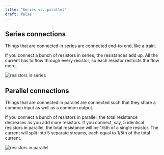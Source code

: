 ```yaml
---
title: "Series vs. parallel"
draft: false
---
```


## Series connections

Things that are connected in series are connected end-to-end, like a train.

If you connect a bunch of resistors in series, the resistances add up. All the current has to flow through every resistor, so each resistor restricts the flow more.

![resistors in series](/img/resistors-in-series.png)

## Parallel connections

Things that are connected in parallel are connected such that they share a common input as well as a common output.

If you connect a bunch of resistors in parallel, the total resistance decreases as you add more resistors. If you connect, say, 5 identical resistors in parallel, the total resistance will be 1/5th of a single resistor. The current will split into 5 separate streams, each equal to 1/5th of the total current.

![resistors in parallel](/img/resistors-in-parallel.png)
